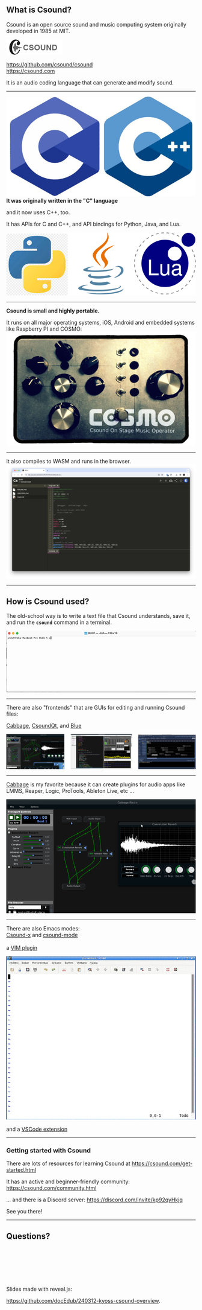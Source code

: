 ## What is Csound?
Csound is an open source sound and music computing system originally developed in 1985 at MIT.

![](./images/cs-logo-01.png)<!-- .element: style="width: 200px;" -->

https://github.com/csound/csound
<br>
https://csound.com

It is an audio coding language that can generate and modify sound.

---

![](./images/c-and-c++.jpeg)<!-- .element: style="width: 250px;" -->
<br>
**It was originally written in the "C" language**

and it now uses C++, too.

It has APIs for C and C++, and API bindings for Python, Java, and Lua.

![](./images/python-java-lua-logos.png)<!-- .element: style="width: 500px;" -->

---

**Csound is small and highly portable.**

It runs on all major operating systems, iOS, Android and embedded systems like Raspberry PI and COSMO:
<br>![](./images/COSMO-box-small.png)<!-- .element: style="width: 500px;" -->

---

It also compiles to WASM and runs in the browser.
[![](./images/csound-ide.png)](https://ide.csound.com/editor/RUPkh4Nt20399ys9LAoJ)<!-- .element: style="width: 500px;" target="blank" -->

---

## How is Csound used?

The old-school way is to write a text file that Csound understands, save it, and run the **`csound`** command in a terminal.

![](./images/csound-cli.gif)

---

There are also "frontends" that are GUIs for editing and running Csound files:

[Cabbage](https://cabbageaudio.com/),
[CsoundQt](https://csoundqt.github.io/),
and [Blue](https://blue.kunstmusik.com/)

![](./images/frontends.png)<!-- .element: style="width: 1200px;" -->

---

[Cabbage](https://cabbageaudio.com/) is my favorite because it can create plugins for audio apps like LMMS, Reaper, Logic, ProTools, Ableton Live, etc ...

![](./images/frontends-cabbage.gif)<!-- .element: style="width: 700px;" -->

---

There are also Emacs modes:<br>
[Csound-x](http://www.zogotounga.net/comp/csoundx.html)
and [csound-mode](https://github.com/hlolli/csound-mode)
<br>
<br>
a [VIM plugin](https://github.com/luisjure/csound-vim)

![](./images/csound-vim.gif)<!-- .element: style="width: 300px;" -->

and a [VSCode extension](https://marketplace.visualstudio.com/items?itemName=kunstmusik.csound-vscode-plugin)

---

### Getting started with Csound

There are lots of resources for learning Csound at https://csound.com/get-started.html

It has an active and beginner-friendly community: https://csound.com/community.html

... and there is a Discord server: https://discord.com/invite/kp92qyHkjq

See you there!

---

## Questions?
<br>
<br>
<br>
<br>
<br>
<br>
Slides made with reveal.js:

https://github.com/docEdub/240312-kyoss-csound-overview.
